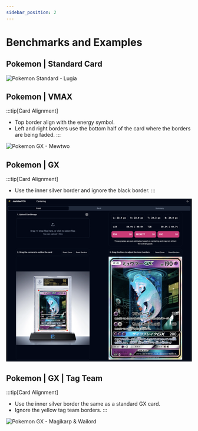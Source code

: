 ```yaml
---
sidebar_position: 2
---
```


# Benchmarks and Examples

## Pokemon | Standard Card

![Pokemon Standard - Lugia](./img/pokemon-standard.png)

## Pokemon | VMAX
:::tip[Card Alignment]
- Top border align with the energy symbol.
- Left and right borders use the bottom half of the card where the borders are being faded.
:::

![Pokemon GX - Mewtwo](./img/pokemon-vmax.png)

## Pokemon | GX
:::tip[Card Alignment]
- Use the inner silver border and ignore the black border.
:::

![Pokemon GX - Mewtwo](./img/pokemon-gx.png)

## Pokemon | GX | Tag Team

:::tip[Card Alignment]
- Use the inner silver border the same as a standard GX card.  
- Ignore the yellow tag team borders.
:::

![Pokemon GX - Magikarp & Wailord](./img/pokemon-gx-tag-team.png)